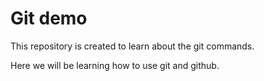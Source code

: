 # Git demo

This repository is created to learn about the git commands. 

Here we will be learning how to use git and github.
